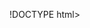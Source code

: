 !DOCTYPE html>
<html>
<head> 
    <link rel="stylesheet" href="https://cdnjs.cloudflare.com/ajax/libs/font-awesome/4.7.0/css/font-awesome.min.css">
    <style>
        .card {
            box-shadow: 0 4px 8px 0 rgba(0, 0, 0, 0.2);
            max-width: 300px;
            margin: auto;
            text-align: center;
            font-family: arial;
        }
        .title {
            color: grey;
            font-size: 18px;
        }

        button {
            border: none;
            outline: 0;
            display: inline-block;
            padding: 8px;
            color: white;
            background-color: #000;
            text-align: center;
            cursor: pointer;
            width: 100%;
            font-size: 18px;
        }
        

        a {
            text-decoration: none;
            font-size: 22px;
            color: black;
        }

        button:hover,
        a:hover {
            opacity: 0.7;
        }
    </style>
</head>

<body>

    <h2 style="text-align:center">User Profile Card</h2>

    <div class="card">

        <h1 id="name"></h1>
        <p id="reputation"></p>
        <p id="gold"></p>
        <p id="silver"></p>
        <p id="bronze"></p>
        <p><button>Contact</button></p>
    </div>


    <h1 align="center">Hi 👋, I'm Muhammad idrees</h1>
    <h3 align="center">A passionate frontend developer from Pakistan</h3>

    <p align="left"> <a href="https://github.com/ryo-ma/github-profile-trophy"><img
                src="https://github-profile-trophy.vercel.app/?username=idrees04" alt="idrees04" /></a> </p>

    - 🔭 I’m currently working in VisualSoft Global (LLP)

    - 👨‍💻 All of my projects are available at
    [https://github.com/idrees04?tab=repositories](https://github.com/idrees04?tab=repositories)

    - 💬 Ask me about **react, react native**

    - 📫 How to reach me **midrees0045@gmail.com**

    - 📄 Know about my experiences
    [https://pern-my.sharepoint.com/:w:/g/personal/m_idrees_comsats_edu_pk/EQ9I3CPV2ehClqL92dfZGMYBdnS3-Hzm1OUXotFhVSCdHw?e=BYwTCo](https://pern-my.sharepoint.com/:w:/g/personal/m_idrees_comsats_edu_pk/EQ9I3CPV2ehClqL92dfZGMYBdnS3-Hzm1OUXotFhVSCdHw?e=BYwTCo)

    <h3 align="left">Connect with me:</h3>
    <p align="left">
        <a href="https://linkedin.com/in/muhammad-idrees-240784115/" target="blank"><img align="center"
                src="https://raw.githubusercontent.com/rahuldkjain/github-profile-readme-generator/master/src/images/icons/Social/linked-in-alt.svg"
                alt="muhammad-idrees-240784115/" height="30" width="40" /></a>
        <a href="https://stackoverflow.com/users/8013797/muhammad-idrees" target="blank"><img align="center"
                src="https://raw.githubusercontent.com/rahuldkjain/github-profile-readme-generator/master/src/images/icons/Social/stack-overflow.svg"
                alt="8013797/muhammad-idrees" height="30" width="40" /></a>
        <a href="https://fb.com/idrees04" target="blank"><img align="center"
                src="https://raw.githubusercontent.com/rahuldkjain/github-profile-readme-generator/master/src/images/icons/Social/facebook.svg"
                alt="idrees04" height="30" width="40" /></a>
        <a href="https://www.youtube.com/c/idrees041" target="blank"><img align="center"
                src="https://raw.githubusercontent.com/rahuldkjain/github-profile-readme-generator/master/src/images/icons/Social/youtube.svg"
                alt="idrees041" height="30" width="40" /></a>
    </p>

    <h3 align="left">Languages and Tools:</h3>
    <p align="left"> <a href="https://reactjs.org/" target="_blank" rel="noreferrer"> <img
                src="https://raw.githubusercontent.com/devicons/devicon/master/icons/react/react-original-wordmark.svg"
                alt="react" width="40" height="40" /> </a> <a href="https://reactnative.dev/" target="_blank"
            rel="noreferrer"> <img src="https://reactnative.dev/img/header_logo.svg" alt="reactnative" width="40"
                height="40" /> <a href="https://developer.mozilla.org/en-US/docs/Web/JavaScript" target="_blank"
                rel="noreferrer"> <img
                    src="https://raw.githubusercontent.com/devicons/devicon/master/icons/javascript/javascript-original.svg"
                    alt="javascript" width="40" height="40" /> </a> <a href="https://getbootstrap.com" target="_blank"
                rel="noreferrer"> <img
                    src="https://raw.githubusercontent.com/devicons/devicon/master/icons/bootstrap/bootstrap-plain-wordmark.svg"
                    alt="bootstrap" width="40" height="40" /> </a> <a href="https://www.w3schools.com/css/"
                target="_blank" rel="noreferrer"> <img
                    src="https://raw.githubusercontent.com/devicons/devicon/master/icons/css3/css3-original-wordmark.svg"
                    alt="css3" width="40" height="40" /> </a> <a href="https://git-scm.com/" target="_blank"
                rel="noreferrer"> <img src="https://www.vectorlogo.zone/logos/git-scm/git-scm-icon.svg" alt="git"
                    width="40" height="40" /> </a> <a href="https://www.w3.org/html/" target="_blank" rel="noreferrer">
                <img src="https://raw.githubusercontent.com/devicons/devicon/master/icons/html5/html5-original-wordmark.svg"
                    alt="html5" width="40" height="40" /> </a> <a
                href="https://www.adobe.com/in/products/illustrator.html" target="_blank" rel="noreferrer"> <img
                    src="https://www.vectorlogo.zone/logos/adobe_illustrator/adobe_illustrator-icon.svg"
                    alt="illustrator" width="40" height="40" /> </a> </a> <a
            href="https://www.microsoft.com/en-us/sql-server" target="_blank" rel="noreferrer"> <img
                src="https://www.svgrepo.com/show/303229/microsoft-sql-server-logo.svg" alt="mssql" width="40"
                height="40" /> </a> <a href="https://nodejs.org" target="_blank" rel="noreferrer"> <img
                src="https://raw.githubusercontent.com/devicons/devicon/master/icons/nodejs/nodejs-original-wordmark.svg"
                alt="nodejs" width="40" height="40" /> </a> <a href="https://www.sqlite.org/" target="_blank"
            rel="noreferrer"> <img src="https://www.vectorlogo.zone/logos/sqlite/sqlite-icon.svg" alt="sqlite"
                width="40" height="40" /> </a> </p>

    <p><img align="left"
            src="https://github-readme-stats.vercel.app/api/top-langs?username=idrees04&show_icons=true&locale=en&layout=compact"
            alt="idrees04" /></p>

    <p>&nbsp;<img align="center"
            src="https://github-readme-stats.vercel.app/api?username=idrees04&show_icons=true&locale=en"
            alt="idrees04" /></p>

    <p><img align="center" src="https://github-readme-streak-stats.herokuapp.com/?user=idrees04&" alt="idrees04" /></p>


    <script>
        async function get() {
            var r = await fetch('https://api.stackexchange.com/2.3/users/8013797?order=desc&sort=reputation&site=stackoverflow');
            var data = await r.json();
            document.getElementById("name").textContent = data['items'][0]['display_name'];
            document.getElementById("reputation").textContent = "Reputation : " + data['items'][0]['reputation'];
            document.getElementById("gold").textContent = "Gold : " + data['items'][0]['badge_counts']['gold'];
            document.getElementById("silver").textContent = "Silver : " + data['items'][0]['badge_counts']['silver'];
            document.getElementById("bronze").textContent = "Bronze : " + data['items'][0]['badge_counts']['bronze'];
        }

        get();
    </script>
</body>

</html>
